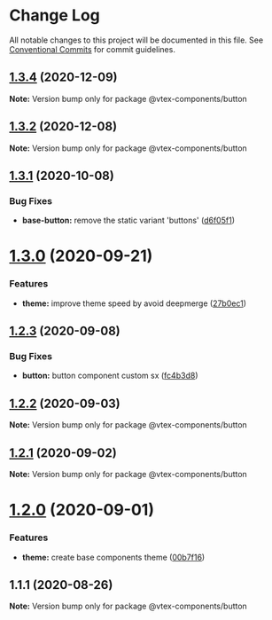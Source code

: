 # Change Log

All notable changes to this project will be documented in this file.
See [Conventional Commits](https://conventionalcommits.org) for commit guidelines.

## [1.3.4](https://github.com/vtex/onda/compare/@vtex-components/button@1.3.2...@vtex-components/button@1.3.4) (2020-12-09)

**Note:** Version bump only for package @vtex-components/button





## [1.3.2](https://github.com/vtex/onda/compare/@vtex-components/button@1.3.1...@vtex-components/button@1.3.2) (2020-12-08)

**Note:** Version bump only for package @vtex-components/button





## [1.3.1](https://github.com/vtex/onda/compare/@vtex-components/button@1.3.0...@vtex-components/button@1.3.1) (2020-10-08)


### Bug Fixes

* **base-button:** remove the static variant 'buttons' ([d6f05f1](https://github.com/vtex/onda/commit/d6f05f1c8aeb8998f6c967254aef916376968058))





# [1.3.0](https://github.com/vtex/onda/compare/@vtex-components/button@1.2.3...@vtex-components/button@1.3.0) (2020-09-21)


### Features

* **theme:** improve theme speed by avoid deepmerge ([27b0ec1](https://github.com/vtex/onda/commit/27b0ec18d6469b42a42b451ebc97ee4865393d3f))





## [1.2.3](https://github.com/vtex/onda/compare/@vtex-components/button@1.2.2...@vtex-components/button@1.2.3) (2020-09-08)


### Bug Fixes

* **button:** button component custom sx ([fc4b3d8](https://github.com/vtex/onda/commit/fc4b3d88ecfd1bdd0eee8455665abba165313aee))





## [1.2.2](https://github.com/vtex/onda/compare/@vtex-components/button@1.2.1...@vtex-components/button@1.2.2) (2020-09-03)

**Note:** Version bump only for package @vtex-components/button





## [1.2.1](https://github.com/vtex/onda/compare/@vtex-components/button@1.2.0...@vtex-components/button@1.2.1) (2020-09-02)

**Note:** Version bump only for package @vtex-components/button





# [1.2.0](https://github.com/vtex/onda/compare/@vtex-components/button@1.1.1...@vtex-components/button@1.2.0) (2020-09-01)


### Features

* **theme:** create base components theme ([00b7f16](https://github.com/vtex/onda/commit/00b7f1647635d74a4666e0b2409f2437e17ef879))





## 1.1.1 (2020-08-26)

**Note:** Version bump only for package @vtex-components/button
